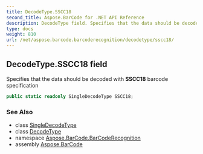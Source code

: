 ```yaml
---
title: DecodeType.SSCC18
second_title: Aspose.BarCode for .NET API Reference
description: DecodeType field. Specifies that the data should be decoded with SSCC18 barcode specification
type: docs
weight: 810
url: /net/aspose.barcode.barcoderecognition/decodetype/sscc18/
---
```

## DecodeType.SSCC18 field

Specifies that the data should be decoded with **SSCC18** barcode specification

```csharp
public static readonly SingleDecodeType SSCC18;
```

### See Also

* class [SingleDecodeType](../../singledecodetype/)
* class [DecodeType](../)
* namespace [Aspose.BarCode.BarCodeRecognition](../../decodetype/)
* assembly [Aspose.BarCode](../../../)


